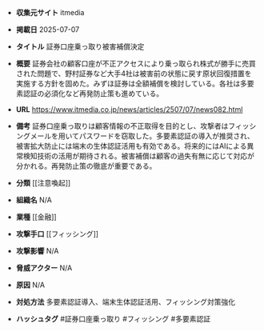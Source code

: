 - **収集元サイト**
itmedia

- **掲載日**
2025-07-07

- **タイトル**
証券口座乗っ取り被害補償決定

- **概要**
証券会社の顧客口座が不正アクセスにより乗っ取られ株式が勝手に売買された問題で、野村証券など大手4社は被害前の状態に戻す原状回復措置を実施する方針を固めた。みずほ証券は全額補償を検討している。各社は多要素認証の必須化など再発防止策も進めている。

- **URL**
https://www.itmedia.co.jp/news/articles/2507/07/news082.html

- **備考**
証券口座乗っ取りは顧客情報の不正取得を目的とし、攻撃者はフィッシングメールを用いてパスワードを窃取した。多要素認証の導入が推奨され、被害拡大防止には端末の生体認証活用も有効である。将来的にはAIによる異常検知技術の活用が期待される。被害補償は顧客の過失有無に応じて対応が分かれる。再発防止策の徹底が重要である。

- **分類**
[[注意喚起]]

- **組織名**
N/A

- **業種**
[[金融]]

- **攻撃手口**
[[フィッシング]]

- **攻撃影響**
N/A

- **脅威アクター**
N/A

- **原因**
N/A

- **対処方法**
多要素認証導入、端末生体認証活用、フィッシング対策強化

- **ハッシュタグ**
#証券口座乗っ取り #フィッシング #多要素認証
